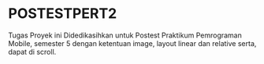 # POSTESTPERT2
Tugas Proyek ini Didedikasihkan untuk Postest Praktikum Pemrograman Mobile, semester 5 dengan ketentuan image, layout linear dan relative serta, dapat di scroll.
